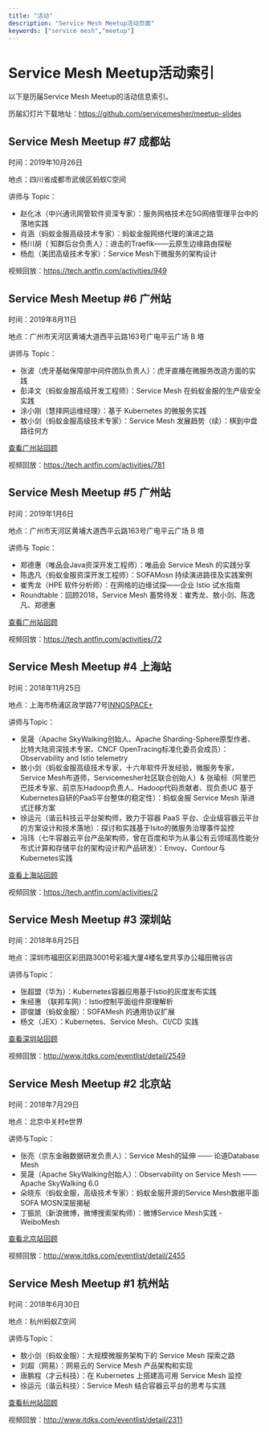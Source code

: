 ```yaml
---
title: "活动"
description: "Service Mesh Meetup活动页面"
keywords: ["service mesh","meetup"]
---
```


# Service Mesh Meetup活动索引

以下是历届Service Mesh Meetup的活动信息索引。

历届幻灯片下载地址：https://github.com/servicemesher/meetup-slides

## Service Mesh Meetup #7 成都站

时间：2019年10月26日

地点：四川省成都市武侯区蚂蚁C空间

讲师与 Topic：

- 赵化冰（中兴通讯网管软件资深专家）：服务网格技术在5G网络管理平台中的落地实践
- 肖涵（蚂蚁金服高级技术专家）：蚂蚁金服网络代理的演进之路
- 杨川胡（ 知群后台负责人）：进击的Traefik——云原生边缘路由探秘
- 杨彪（美团高级技术专家）：Service Mesh下微服务的架构设计

视频回放：https://tech.antfin.com/activities/949

## Service Mesh Meetup #6 广州站

时间：2019年8月11日

地点：广州市天河区黄埔大道西平云路163号广电平云广场 B 塔

讲师与 Topic：

- 张波（虎牙基础保障部中间件团队负责人）：虎牙直播在微服务改造方面的实践
- 彭泽文（蚂蚁金服高级开发工程师）：Service Mesh 在蚂蚁金服的生产级安全实践
- 涂小刚（慧择网运维经理）：基于 Kubernetes 的微服务实践
- 敖小剑（蚂蚁金服高级技术专家）：Service Mesh 发展趋势（续）：棋到中盘路往何方

[查看广州站回顾](/blog/service-mesh-meetup-guangzhou-20190811/)

视频回放：https://tech.antfin.com/activities/781

## Service Mesh Meetup #5 广州站

时间：2019年1月6日

地点：广州市天河区黄埔大道西平云路163号广电平云广场 B 塔

讲师与 Topic：

- 郑德惠（唯品会Java资深开发工程师）：唯品会 Service Mesh 的实践分享
- 陈逸凡（蚂蚁金服资深开发工程师）：SOFAMosn 持续演进路径及实践案例
- 崔秀龙（HPE 软件分析师）：在网格的边缘试探——企业 Istio 试水指南
- Roundtable：回顾2018，Service Mesh 蓄势待发：崔秀龙、敖小剑、陈逸凡、郑德惠

[查看广州站回顾](/blog/service-mesh-meetup-guangzhou-20190106/)

视频回放：https://tech.antfin.com/activities/72

## Service Mesh Meetup #4 上海站

时间：2018年11月25日

地点：上海市杨浦区政学路77号[INNOSPACE+](http://www.innospaceplus.com.cn)

讲师与Topic：

- 吴晟（Apache SkyWalking创始人、Apache Sharding-Sphere原型作者、比特大陆资深技术专家、CNCF OpenTracing标准化委员会成员）：Observability and Istio telemetry
- 敖小剑（蚂蚁金服高级技术专家，十六年软件开发经验，微服务专家，Service Mesh布道师，Servicemesher社区联合创始人）& 张瑜标（阿里巴巴技术专家、前京东Hadoop负责人、Hadoop代码贡献者、现负责UC 基于Kubernetes自研的PaaS平台整体的稳定性）：蚂蚁金服 Service Mesh 渐进式迁移方案
- 徐运元（谐云科技云平台架构师，致力于容器 PaaS 平台、企业级容器云平台的方案设计和技术落地）：探讨和实践基于Isito的微服务治理事件监控
- 冯玮（七牛容器云平台产品架构师，曾在百度和华为从事公有云领域高性能分布式计算和存储平台的架构设计和产品研发）：Envoy、Contour与Kubernetes实践

[查看上海站回顾](/blog/service-mesh-meetup-shanghai-20181125/)

视频回放：https://tech.antfin.com/activities/2

## Service Mesh Meetup #3 深圳站

时间：2018年8月25日

地点：深圳市福田区彩田路3001号彩福大厦4楼名堂共享办公福田微谷店

讲师与Topic：

- 张超盟（华为）：Kubernetes容器应用基于Istio的灰度发布实践
- 朱经惠 （联邦车网）：Istio控制平面组件原理解析
- 邵俊雄（蚂蚁金服）：SOFAMesh 的通用协议扩展
- 杨文（JEX）：Kubernetes、Service Mesh、CI/CD 实践

[查看深圳站回顾](/blog/service-mesh-meetup-shenzhen-20180825)

视频回放：http://www.itdks.com/eventlist/detail/2549

## Service Mesh Meetup #2 北京站

时间：2018年7月29日

地点：北京中关村e世界

讲师与Topic：

- 张亮（京东金融数据研发负责人）：Service Mesh的延伸 —— 论道Database Mesh
- 吴晟（Apache SkyWalking创始人）：Observability on Service Mesh —— Apache SkyWalking 6.0
- 朵晓东（蚂蚁金服，高级技术专家）：蚂蚁金服开源的Service Mesh数据平面SOFA MOSN深层揭秘
- 丁振凯（新浪微博，微博搜索架构师）：微博Service Mesh实践 - WeiboMesh

[查看北京站回顾](/blog/beijing-meetup-20180729)

视频回放：http://www.itdks.com/eventlist/detail/2455

## Service Mesh Meetup #1 杭州站

时间：2018年6月30日

地点：杭州蚂蚁Z空间

讲师与Topic：

- 敖小剑（蚂蚁金服）：大规模微服务架构下的 Service Mesh 探索之路
- 刘超（网易）：网易云的 Service Mesh 产品架构和实现
- 唐鹏程（才云科技）：在 Kubernetes 上搭建高可用 Service Mesh 监控
- 徐运元（谐云科技）：Service Mesh 结合容器云平台的思考与实践

[查看杭州站回顾](/blog/hangzhou-meetup-20180630)

视频回放：http://www.itdks.com/eventlist/detail/2311